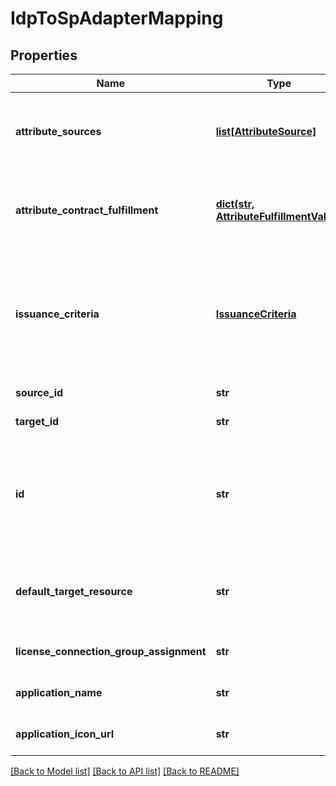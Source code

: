 # IdpToSpAdapterMapping

## Properties
Name | Type | Description | Notes
------------ | ------------- | ------------- | -------------
**attribute_sources** | [**list[AttributeSource]**](AttributeSource.md) | A list of configured data stores to look up attributes from. | [optional] 
**attribute_contract_fulfillment** | [**dict(str, AttributeFulfillmentValue)**](AttributeFulfillmentValue.md) | A list of mappings from attribute names to their fulfillment values. | 
**issuance_criteria** | [**IssuanceCriteria**](IssuanceCriteria.md) | The issuance criteria that this transaction must meet before the corresponding attribute contract is fulfilled. | [optional] 
**source_id** | **str** | The id of the IdP Adapter. | 
**target_id** | **str** | The id of the SP Adapter. | 
**id** | **str** | The id of the IdP-to-SP Adapter mapping. This field is read-only and is ignored when passed in with the payload. | [optional] 
**default_target_resource** | **str** | Default target URL for this adapter-to-adapter mapping configuration. | [optional] 
**license_connection_group_assignment** | **str** | The license connection group. | [optional] 
**application_name** | **str** | The application name. | [optional] 
**application_icon_url** | **str** | The application icon URL. | [optional] 

[[Back to Model list]](../README.md#documentation-for-models) [[Back to API list]](../README.md#documentation-for-api-endpoints) [[Back to README]](../README.md)


